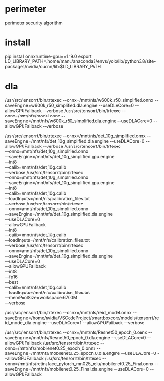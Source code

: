 # perimeter
perimeter security algorithm

# install
pip install onnxruntime-gpu==1.19.0
export LD_LIBRARY_PATH=/home/manu/anaconda3/envs/yolo/lib/python3.8/site-packages/nvidia/cudnn/lib:$LD_LIBRARY_PATH

# dla
/usr/src/tensorrt/bin/trtexec --onnx=/mnt/nfs/w600k_r50_simplified.onnx --saveEngine=w600k_r50_simplified.dla.engine --useDLACore=0 --allowGPUFallback --verbose
/usr/src/tensorrt/bin/trtexec --onnx=/mnt/nfs/model.onnx --saveEngine=/mnt/nfs/w600k_r50_simplified.dla.engine --useDLACore=0 --allowGPUFallback --verbose

/usr/src/tensorrt/bin/trtexec --onnx=/mnt/nfs/det_10g_simplified.onnx --saveEngine=/mnt/nfs/det_10g_simplified.dla.engine --useDLACore=0 --allowGPUFallback --verbose
/usr/src/tensorrt/bin/trtexec \
    --onnx=/mnt/nfs/det_10g_simplified.onnx \
    --saveEngine=/mnt/nfs/det_10g_simplified.gpu.engine \
    --int8 \
    --calib=/mnt/nfs/det_10g.calib \
    --verbose
/usr/src/tensorrt/bin/trtexec \
    --onnx=/mnt/nfs/det_10g_simplified.onnx \
    --saveEngine=/mnt/nfs/det_10g_simplified.gpu.engine \
    --int8 \
    --calib=/mnt/nfs/det_10g.calib \
    --loadInputs=/mnt/nfs/calibration_files.txt \
    --verbose
/usr/src/tensorrt/bin/trtexec \
    --onnx=/mnt/nfs/det_10g_simplified.onnx \
    --saveEngine=/mnt/nfs/det_10g_simplified.dla.engine \
    --useDLACore=0 \
    --allowGPUFallback \
    --int8 \
    --calib=/mnt/nfs/det_10g.calib \
    --loadInputs=/mnt/nfs/calibration_files.txt \
    --verbose
/usr/src/tensorrt/bin/trtexec \
    --onnx=/mnt/nfs/det_10g_simplified.onnx \
    --saveEngine=/mnt/nfs/det_10g_simplified.dla.engine \
    --useDLACore=0 \
    --allowGPUFallback \
    --int8 \
    --fp16 \
    --best \
    --calib=/mnt/nfs/det_10g.calib \
    --loadInputs=/mnt/nfs/calibration_files.txt \
    --memPoolSize=workspace:6700M \
    --verbose

/usr/src/tensorrt/bin/trtexec --onnx=/mnt/nfs/reid_model.onnx --saveEngine=/home/nvidia/VSCodeProject/smartboxcore/models/tensorrt/reid_model_dla.engine --useDLACore=1 --allowGPUFallback --verbose

/usr/src/tensorrt/bin/trtexec --onnx=/mnt/nfs/Resnet50_epoch_0.onnx --saveEngine=/mnt/nfs/Resnet50_epoch_0.dla.engine --useDLACore=0 --allowGPUFallback
/usr/src/tensorrt/bin/trtexec --onnx=/mnt/nfs/mobilenet0.25_epoch_0.onnx --saveEngine=/mnt/nfs/mobilenet0.25_epoch_0.dla.engine --useDLACore=0 --allowGPUFallback
/usr/src/tensorrt/bin/trtexec --onnx=/mnt/nfs/retinaface_pytorch_mn025_relu/mobilenet0.25_Final.onnx --saveEngine=/mnt/nfs/mobilenet0.25_Final.dla.engine --useDLACore=0 --allowGPUFallback